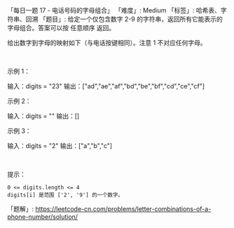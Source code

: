 「每日一题 17 - 电话号码的字母组合」
「难度」: Medium
「标签」: 哈希表、字符串、回溯
「题目」: 给定一个仅包含数字 2-9 的字符串，返回所有它能表示的字母组合。答案可以按 任意顺序 返回。

给出数字到字母的映射如下（与电话按键相同）。注意 1 不对应任何字母。



 

示例 1：

输入：digits = "23"
输出：["ad","ae","af","bd","be","bf","cd","ce","cf"]


示例 2：

输入：digits = ""
输出：[]


示例 3：

输入：digits = "2"
输出：["a","b","c"]


 

提示：


	0 <= digits.length <= 4
	digits[i] 是范围 ['2', '9'] 的一个数字。



「题解」: https://leetcode-cn.com/problems/letter-combinations-of-a-phone-number/solution/